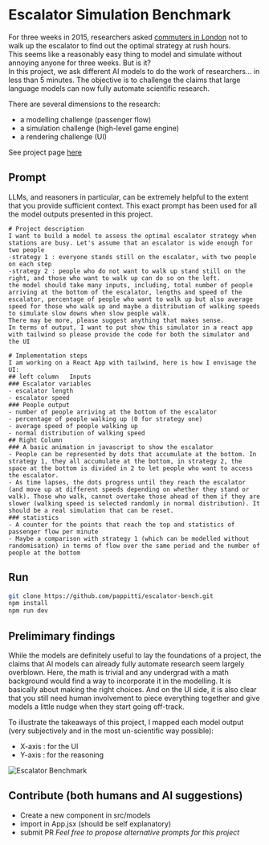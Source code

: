 # Escalator Simulation Benchmark

For three weeks in 2015, researchers asked [commuters in London](https://www.bbc.co.uk/news/uk-england-london-34926581) not to walk up the escalator to find out the optimal strategy at rush hours.  
This seems like a reasonably easy thing to model and simulate without annoying anyone for three weeks. But is it?  
In this project, we ask different AI models to do the work of researchers... in less than 5 minutes. The objective is to challenge the claims that large language models can now fully automate scientific research.  
  
There are several dimensions to the research:
- a modelling challenge (passenger flow)
- a simulation challenge (high-level game engine)
- a rendering challenge (UI)
  
See project page [here](https://www.pitti.io/projects/escalator-benchmark) 
  
## Prompt
LLMs, and reasoners in particular, can be extremely helpful to the extent that you provide sufficient context. This exact prompt has been used for all the model outputs presented in this project.  

```
# Project description  
I want to build a model to assess the optimal escalator strategy when stations are busy. Let's assume that an escalator is wide enough for two people  
-strategy 1 : everyone stands still on the escalator, with two people on each step   
-strategy 2 : people who do not want to walk up stand still on the right, and those who want to walk up can do so on the left.   
the model should take many inputs, including, total number of people arriving at the bottom of the escalator, lengths and speed of the escalator, percentage of people who want to walk up but also average speed for those who walk up and maybe a distribution of walking speeds to simulate slow downs when slow people walk. 
There may be more, please suggest anything that makes sense.  
In terms of output, I want to put show this simulator in a react app with tailwind so please provide the code for both the simulator and the UI    

# Implementation steps  
I am working on a React App with tailwind, here is how I envisage the UI:
## left column   Inputs  
### Escalator variables  
- escalator length  
- escalator speed    
### People output  
- number of people arriving at the bottom of the escalator   
- percentage of people walking up (0 for strategy one)  
- average speed of people walking up  
- normal distribution of walking speed    
## Right Column    
### A basic animation in javascript to show the escalator  
- People can be represented by dots that accumulate at the bottom. In strategy 1, they all accumulate at the bottom, in strategy 2, the space at the bottom is divided in 2 to let people who want to access the escalator.    
- As time lapses, the dots progress until they reach the escalator (and move up at different speeds depending on whether they stand or walk). Those who walk, cannot overtake those ahead of them if they are slower (walking speed is selected randomly in normal distribution). It should be a real simulation that can be reset.
### statistics
- A counter for the points that reach the top and statistics of passenger flow per minute
- Maybe a comparison with strategy 1 (which can be modelled without randomisation) in terms of flow over the same period and the number of people at the bottom
```

## Run
```bash
git clone https://github.com/pappitti/escalator-bench.git
npm install
npm run dev
```

## Prelimimary findings
While the models are definitely useful to lay the foundations of a project, the claims that AI models can already fully automate research seem largely overblown. Here, the math is trivial and any undergrad with a math background would find a way to incorporate it in the modelling. It is basically about making the right choices. And on the UI side, it is also clear that you still need human involvement to piece everything together and give models a little nudge when they start going off-track.  
  
To illustrate the takeaways of this project, I mapped each model output (very subjectively and in the most un-scientific way possible): 
-  X-axis : for the UI
- Y-axis : for the reasoning  
  
![Escalator Benchmark](https://pitti-backend-assets.ams3.cdn.digitaloceanspaces.com/escalator-benchmark/benchmarkplot.png "Escalator Benchmark")

## Contribute (both humans and AI suggestions)
- Create a new component in src/models 
- import in App.jsx (should be self explanatory)
- submit PR
*Feel free to propose alternative prompts for this project*